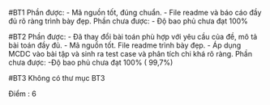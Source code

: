 #BT1
	Phần được: 
		- Mã nguồn tốt, đúng chuẩn. 
		- File readme và báo cáo đầy đủ rõ ràng trình bày đẹp.
	Phần chưa được: 
		- Độ bao phủ chưa đạt 100%
		
#BT2
	Phần được: 
		- Đã thay đổi bài toán phù hợp với yêu cầu của đề, mô tả bài toán đầy đủ.
		- Mã nguồn tốt. File readme trình bày đẹp.
		- Áp dụng MCDC vào bài tập và sinh ra test case và phân tích chi khá rõ ràng.
	Phần chưa được:
		-Độ bao phủ chưa đạt 100% ( 99,7%)
		
#BT3
	Không có thư mục BT3 
	
Điểm : 6
